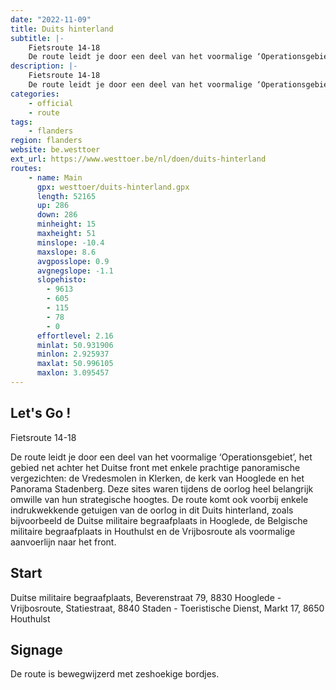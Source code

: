 ```yaml
---
date: "2022-11-09"
title: Duits hinterland
subtitle: |-
    Fietsroute 14-18
    De route leidt je door een deel van het voormalige ‘Operationsgebiet’, het gebied net achter het Duitse front met enkele prachtige panoramische vergezichten
description: |-
    Fietsroute 14-18
    De route leidt je door een deel van het voormalige ‘Operationsgebiet’, het gebied net achter het Duitse front met enkele prachtige panoramische vergezichten
categories:
    - official
    - route
tags:
    - flanders
region: flanders
website: be.westtoer
ext_url: https://www.westtoer.be/nl/doen/duits-hinterland
routes:
    - name: Main
      gpx: westtoer/duits-hinterland.gpx
      length: 52165
      up: 286
      down: 286
      minheight: 15
      maxheight: 51
      minslope: -10.4
      maxslope: 8.6
      avgposslope: 0.9
      avgnegslope: -1.1
      slopehisto:
        - 9613
        - 605
        - 115
        - 78
        - 0
      effortlevel: 2.16
      minlat: 50.931906
      minlon: 2.925937
      maxlat: 50.996105
      maxlon: 3.095457
---
```


## Let's Go ! 

Fietsroute 14-18

De route leidt je door een deel van het voormalige ‘Operationsgebiet’, het gebied net achter het Duitse front met enkele prachtige panoramische vergezichten: de Vredesmolen in Klerken, de kerk van Hooglede en het Panorama Stadenberg. Deze sites waren tijdens de oorlog heel belangrijk omwille van hun strategische hoogtes. De route komt ook voorbij enkele indrukwekkende getuigen van de oorlog in dit Duits hinterland, zoals bijvoorbeeld de Duitse militaire begraafplaats in Hooglede, de Belgische militaire begraafplaats in Houthulst en de Vrijbosroute als voormalige aanvoerlijn naar het front.

## Start

Duitse militaire begraafplaats, Beverenstraat 79, 8830 Hooglede - Vrijbosroute, Statiestraat, 8840 Staden - Toeristische Dienst, Markt 17, 8650 Houthulst

## Signage

De route is bewegwijzerd met zeshoekige bordjes.
